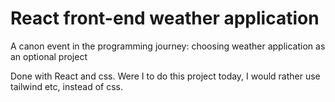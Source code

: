 # React front-end weather application

A canon event in the programming journey: choosing weather application as an optional project

Done with React and css. Were I to do this project today, I would rather use tailwind etc, instead of css. 
